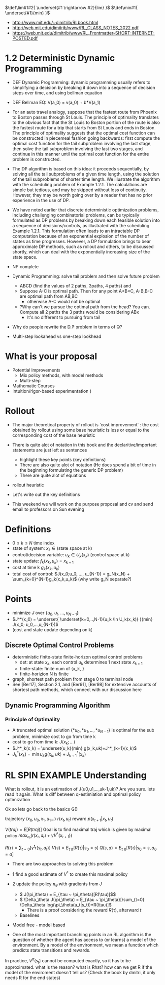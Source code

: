 $\def\lim#1#2{ \underset{#1 \rightarrow #2}{lim} }$
$\def\min#1{ \underset{#1}{min} }$

* http://www.mit.edu/~dimitrib/RLbook.html
* http://web.mit.edu/dimitrib/www/RL_CLASS_NOTES_2022.pdf
* https://web.mit.edu/dimitrib/www/RL_Frontmatter-SHORT-INTERNET-POSTED.pdf
# 1.2 Deterministic Dynamic Programming
* DEF Dynamic Programming: dynamic programming usually refers to simplifying a decision by breaking it down into a sequence of decision steps over time, and using bellman equation
* DEF Bellman EQ: V(a_0) = v(a_0) + b*V(a_1)


* For an auto travel analogy, suppose that the fastest route from Phoenix to Boston passes through St Louis. The principle of optimality translates to the obvious fact that the St Louis to Boston portion of the route is also the fastest route for a trip that starts from St Louis and ends in Boston. The principle of optimality suggests that the optimal cost function can be constructed in piecemeal fashion going backwards: first compute the optimal cost function for the tail subproblem involving the last stage, then solve the tail subproblem involving the last two stages, and continue in this manner until the optimal cost function for the entire problem is constructed.
* The DP algorithm is based on this idea: it proceeds sequentially, by solving all the tail subproblems of a given time length, using the solution of the tail subproblems of shorter time length. We illustrate the algorithm with the scheduling problem of Example 1.2.1. The calculations are simple but tedious, and may be skipped without loss of continuity. However, they may be worth going over by a reader that has no prior experience in the use of DP.

* We have noted earlier that discrete deterministic optimization problems, including challenging combinatorial problems, can be typically formulated as DP problems by breaking down each feasible solution into a sequence of decisions/controls, as illustrated with the scheduling Example 1.2.1. This formulation often leads to an intractable DP computation because of an exponential explosion of the number of states as time progresses. However, a DP formulation brings to bear approximate DP methods, such as rollout and others, to be discussed shortly, which can deal with the exponentially increasing size of the state space.

* NP complete

* Dynamic Programming: solve tail problem and then solve future problem
  * ABCD (find the values of 2 paths, 3paths, 4 paths) and
  * Suppose A-C is optimal path. Then for any point A<B<C,  A-B,B-C are optimal path from AB,BC
    * otherwise A-C would not be optimal
  * ?Why can't we pursue the optimal path from the head? You can. Compute all 2 paths the 3 paths would be considering ABx
    * It's no different to pursuing from tail

* Why do people rewrite the D.P problem in terms of Q?
* Multi-step lookahead vs one-step lookhead
# What is your proposal
* Potential Improvements
  * Mix policy methods, with model methods
  * Multi-step 
* Mathematic Courses
* Intuition/rigor-based experimentation (

# Rollout
* The major theoretical property of rollout is 'cost improvement' : the cost obtained by rollout using some base heuristic is less or equal to the corresponding cost of the base heuristic

* There is quite alot of notation in this book and the declaritive/important statements are just left as sentences
  * highlight these key points (key definitions)
  * There are also quite alot of notation (He does spend a bit of time in the beginning formulating the generic DP problem)
  * There are quite alot of equations
* rollout heuristic
* Let's write out the key definitions
* This weekend we will work on the purpose proposal and cv and send email to professors on Sun evening

# Definitions
* $0 \leq k \leq N$ time index
* state of system: $x_k$ $\in$ (state space at k)
* control/decision variable: $u_k \in U_k(x_k)$ (control space at k)
* state update: $f_k(x_k,u_k)=x_{k+1}$
* cost at time k $g_k(x_k,u_k)$ 
* total cost of control: $J(x_0;u_0, ..., u_{N-1}) = g_N(x_N) + \sum_{k=0}^{N-1}g_k(x_k,u_k)$ (why write g_N separate?)

# Points

* minimize $J$ over $\{u_0,u_1,...,u_{N-1} \}$
* $J^*(x_0) = \underset{ \underset{k=0,..,N-1}{u_k \in U_k(x_k)} }{min} J(x_0; u_0,...,u_{N-1})$
* (cost and state update depending on k)
## Discrete Optimal Control Problems
* deterministic finite-state finite-horizon optimal control problems
  * det: at state $x_k$, each control $u_k$ determines 1 next state $x_{k+1}$
  * finite-state: finite num of {x_k, }
  * finite-horizion N is finite
* graph, shortest path problem from stage 0 to terminal node
* See [Ber17], Section 2.1, and [Ber91], [Ber98] for extensive accounts of shortest path methods, which connect with our discussion here

## Dynamic Programming Algorithm
### Principle of Optimality
* A truncated optimal solution $\{*u_0,*u_1,...,*u_{N-1} \}$ is optimal for the sub problem, minimize cost to go from time k
* cost to go from time k: $J(x_k;...)$
* $J^*_k(x_k) = \underset{u_k}{min} g(x_k,uk)+J^*_{k+1}(x_k)$
* $J^*_k(x_k) = \min{u_k} g(x_k,uk)+J^*_{k+1}(x_k)$





# RL SPIN EXAMPLE Understanding

What is rollout, it is an estimation of J(u0,u1,...,uk-1,uk)? Are you sure. lets read it again.
What is diff between q-estimiation and optimal policy optimization


Ok so lets go back to the basics
G()

trajectory $(x_0,u_0,x_1,u_1...)$
$r(x_t,u_t)$ reward
$p(x_{t+1} | x_t,u_t)$

$V(traj) = E[ R(traj) ]$
Goal is to find maximal traj
which is given by maximal policy $max_{a_t}( r(x_t,a_t) + \gamma V^*(x_{t+1}) )$

$R(\tau) = \sum_{t=0}[\gamma^t r(s_t, a_t)]$
$V(s)   = E_{\tau ~ \pi}[ R(\tau) | s_0=s ]$
$Q(s,a) = E_{\tau ~ \pi}[ R(\tau) | s_0=s, a_0=a ]$

* There are two approaches to solving this problem
* 1 find a good estimate of $V^*$ to create this maximal policy
* 2 update the policy $\pi_\theta$ with gradients from $J$
  * $ J(\pi_\theta) = E_{\tau ~ \pi_\theta}[R(\tau)]$$
  * $ \Delta_\theta J(\pi_\theta) = E_{\tau ~ \pi_\theta}[\sum_{t=0} \Delta_\theta log(\pi_\theta(a_t|s_t))*R(\tau)]$
    * There is a proof considering the reward $R(\tau)$, afterward $t$
  * Baselines


* Model free - model based
* One of the most important branching points in an RL algorithm is the question of whether the agent has access to (or learns) a model of the environment. By a model of the environment, we mean a function which predicts state transitions and rewards.

In practice, $V^{\pi}(s_t)$ cannot be computed exactly, so it has to be approximated.  what is the reason?
what is Rhat? how can we get R if the model of the enviroment doesn't tell us? (Check the book by dmitri, it  only needs R for the end states)

